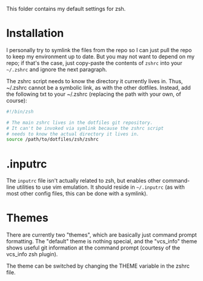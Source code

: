 This folder contains my default settings for zsh.

# Installation

I personally try to symlink the files from the repo so I can just pull the repo to keep
my environment up to date. But you may not want to depend on my repo; if that's the case,
just copy-paste the contents of `zshrc` into your `~/.zshrc` and ignore the next paragraph.

The zshrc script needs to know the directory it currently lives in. Thus,
~/.zshrc cannot be a symbolic link, as with the other dotfiles. Instead, add
the following txt to your ~/.zshrc (replacing the path with your own, of
course):

```bash
#!/bin/zsh

# The main zshrc lives in the dotfiles git repository.
# It can't be invoked via symlink because the zshrc script
# needs to know the actual directory it lives in.
source /path/to/dotfiles/zsh/zshrc
```

# .inputrc

The `inputrc` file isn't actually related to zsh, but enables other command-line
utilities to use vim emulation. It should reside in `~/.inputrc` (as with most
other config files, this can be done with a symlink).

# Themes
There are currently two "themes", which are basically just command prompt
formatting. The "default" theme is nothing special, and the "vcs_info" theme
shows useful git information at the command prompt (courtesy of the vcs_info
zsh plugin).

The theme can be switched by changing the THEME variable in the zshrc file.
